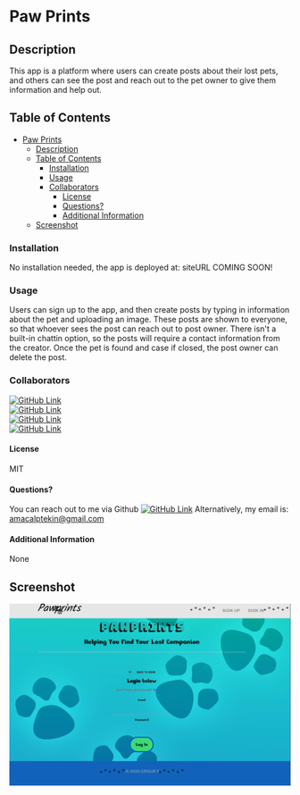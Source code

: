 # Paw Prints
## Description
This app is a platform where users can create posts about their lost pets, and others can see the post and reach out to the pet owner to give them information and help out. 

## Table of Contents
- [Paw Prints](#paw-prints)
  - [Description](#description)
  - [Table of Contents](#table-of-contents)
    - [Installation](#installation)
    - [Usage](#usage)
    - [Collaborators](#collaborators)
      - [License](#license)
      - [Questions?](#questions)
      - [Additional Information](#additional-information)
  - [Screenshot](#screenshot)

### Installation
No installation needed, the app is deployed at: siteURL COMING SOON!

### Usage
Users can sign up to the app, and then create posts by typing in information about the pet and uploading an image. These posts are shown to everyone, so that whoever sees the post can reach out to post owner. There isn't a built-in chattin option, so the posts will require a contact information from the creator. Once the pet is found and case if closed, the post owner can delete the post.

### Collaborators
[![GitHub Link](https://img.shields.io/badge/Github-julianriverajr-lightgrey.svg)](https://github.com/julianriverajr)<br>[![GitHub Link](https://img.shields.io/badge/Github-kroarguello-lightgrey.svg)](https://github.com/kroarguello)<br>[![GitHub Link](https://img.shields.io/badge/Github-Manii--dot-lightgrey.svg)](https://github.com/Manii-dot)<br>[![GitHub Link](https://img.shields.io/badge/Github-JuTo--Hub-lightgrey.svg)](https://github.com/JuTo-Hub)<br>

#### License
MIT

#### Questions?
You can reach out to me via Github [![GitHub Link](https://img.shields.io/badge/Github-umutamac-lightgrey.svg)](https://github.com/umutamac)
Alternatively, my email is: amacalptekin@gmail.com

#### Additional Information
None


## Screenshot

![Screenshot](asset/pawprint.png)
